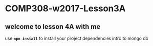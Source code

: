 # COMP308-w2017-Lesson3A

## welcome to lesson 4A with me

use **`npm install`** to install your project dependencies 
intro to mongo db 
